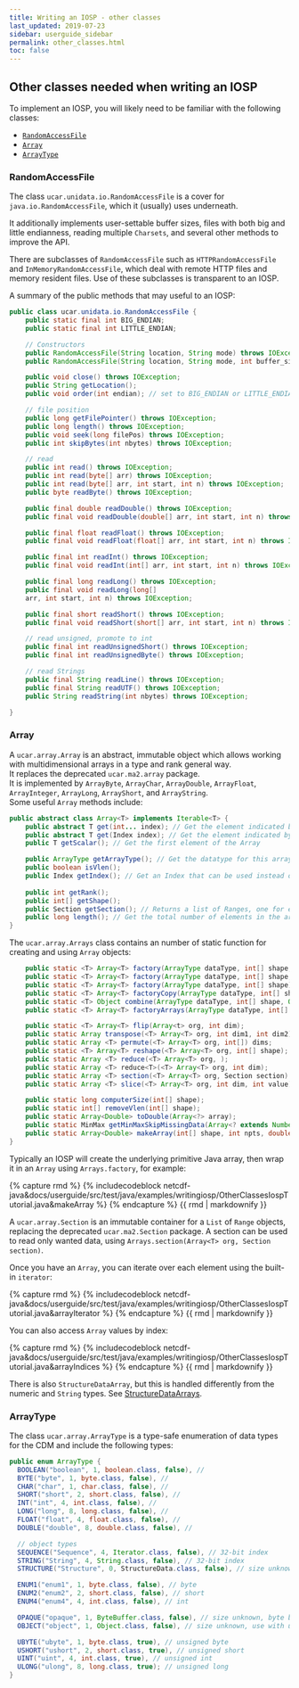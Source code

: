 ```yaml
---
title: Writing an IOSP - other classes
last_updated: 2019-07-23
sidebar: userguide_sidebar
permalink: other_classes.html
toc: false
---
```


## Other classes needed when writing an IOSP
To implement an IOSP, you will likely need to be familiar with the following classes:
* [`RandomAccessFile`](#randomaccessfile)
* [`Array`](#array)
* [`ArrayType`](#arraytype)

### RandomAccessFile

The class `ucar.unidata.io.RandomAccessFile` is a cover for `java.io.RandomAccessFile`, which it (usually) uses underneath. 

It additionally implements user-settable buffer sizes, files with both big and little endianness, reading multiple `Charsets`, and several other methods to improve the API.

There are subclasses of `RandomAccessFile` such as `HTTPRandomAccessFile` and `InMemoryRandomAccessFile`, which deal with remote HTTP files 
and memory resident files. Use of these subclasses is transparent to an IOSP.

A summary of the public methods that may useful to an IOSP:

~~~java
public class ucar.unidata.io.RandomAccessFile {
    public static final int BIG_ENDIAN;
    public static final int LITTLE_ENDIAN;

    // Constructors
    public RandomAccessFile(String location, String mode) throws IOException;
    public RandomAccessFile(String location, String mode, int buffer_size) throws IOException;

    public void close() throws IOException;
    public String getLocation();
    public void order(int endian); // set to BIG_ENDIAN or LITTLE_ENDIAN

    // file position
    public long getFilePointer() throws IOException;
    public long length() throws IOException;
    public void seek(long filePos) throws IOException;
    public int skipBytes(int nbytes) throws IOException;

    // read
    public int read() throws IOException;
    public int read(byte[] arr) throws IOException;
    public int read(byte[] arr, int start, int n) throws IOException;
    public byte readByte() throws IOException;

    public final double readDouble() throws IOException;
    public final void readDouble(double[] arr, int start, int n) throws IOException;

    public final float readFloat() throws IOException;
    public final void readFloat(float[] arr, int start, int n) throws IOException;

    public final int readInt() throws IOException;
    public final void readInt(int[] arr, int start, int n) throws IOException;

    public final long readLong() throws IOException;
    public final void readLong(long[]
    arr, int start, int n) throws IOException;

    public final short readShort() throws IOException;
    public final void readShort(short[] arr, int start, int n) throws IOException;

    // read unsigned, promote to int
    public final int readUnsignedShort() throws IOException;
    public final int readUnsignedByte() throws IOException;

    // read Strings
    public final String readLine() throws IOException;
    public final String readUTF() throws IOException;
    public String readString(int nbytes) throws IOException;

}
~~~

### Array
A `ucar.array.Array` is an abstract, immutable object which allows working with multidimensional arrays in a type and rank general way.  
It replaces the deprecated `ucar.ma2.array` package.    
It is implemented by `ArrayByte`, `ArrayChar`, `ArrayDouble`, `ArrayFloat`, `ArrayInteger`, `ArrayLong`, `ArrayShort`, and `ArrayString`.  
Some useful `Array` methods include:

~~~java
public abstract class Array<T> implements Iterable<T> {
    public abstract T get(int... index); // Get the element indicated by the list of multidimensional indices.
    public abstract T get(Index index); // Get the element indicated by Index    
    public T getScalar(); // Get the first element of the Array

    public ArrayType getArrayType(); // Get the datatype for this array
    public boolean isVlen();
    public Index getIndex(); // Get an Index that can be used instead of an int[]
    
    public int getRank();
    public int[] getShape();
    public Section getSection(); // Returns a list of Ranges, one for each dimenstion
    public long length(); // Get the total number of elements in the array. Excludes vlen dimensions.
}
~~~

The `ucar.array.Arrays` class contains an number of static function for creating and using `Array` objects:

~~~java
    public static <T> Array<T> factory(ArrayType dataType, int[] shape, Storage<T> storage);
    public static <T> Array<T> factory(ArrayType dataType, int[] shape, Object dataArray);
    public static <T> Array<T> factory(ArrayType dataType, int[] shape);
    public static <T> Array<T> factoryCopy(ArrayType dataType, int[] shape, List<Array<t>> dataArrays);
    public static <T> Object combine(ArrayType dataType, int[] shape, Object dataArray);
    public static <T> Array<T> factoryArrays(ArrayType dataType, int[] shape, List<Array<?>> dataArrays);

    public static <T> Array<T> flip(Array<t> org, int dim);
    public static Array transpose(<T> Array<T> org, int dim1, int dim2);
    public static Array <T> permute(<T> Array<T> org, int[]) dims;
    public static <T> Array<T> reshape(<T> Array<T> org, int[] shape);
    public static Array <T> reduce(<T> Array<T> org, );
    public static Array <T> reduce<T>(<T> Array<T> org, int dim);
    public static Array <T> section(<T> Array<T> org, Section section) throws InvalidRangeException;
    public static Array <T> slice(<T> Array<T> org, int dim, int value);

    public static long computerSize(int[] shape);
    public static int[] removeVlen(int[] shape);
    public static Array<Double> toDouble(Array<?> array);
    public static MinMax getMinMaxSkipMissingData(Array<? extends Number> a, @Nullable IsMissingEvaluator eval);
    public static Array<Double> makeArray(int[] shape, int npts, double start, double incr);
}
~~~
Typically an IOSP will create the underlying primitive Java array, then wrap it in an `Array` using `Arrays.factory`, for example:

{% capture rmd %}
{% includecodeblock netcdf-java&docs/userguide/src/test/java/examples/writingiosp/OtherClassesIospTutorial.java&makeArray %}
{% endcapture %}
{{ rmd | markdownify }}

A `ucar.array.Section` is an immutable container for a `List` of `Range` objects, replacing the deprecated `ucar.ma2.Section` package. 
A section can be used to read only wanted data, using `Arrays.section(Array<T> org, Section section)`.


Once you have an `Array`, you can iterate over each element using the built-in `iterator`:

{% capture rmd %}
{% includecodeblock netcdf-java&docs/userguide/src/test/java/examples/writingiosp/OtherClassesIospTutorial.java&arrayIterator %}
{% endcapture %}
{{ rmd | markdownify }}

You can also access `Array` values by index:

{% capture rmd %}
{% includecodeblock netcdf-java&docs/userguide/src/test/java/examples/writingiosp/OtherClassesIospTutorial.java&arrayIndices %}
{% endcapture %}
{{ rmd | markdownify }}

There is also `StructureDataArray`, but this is handled differently from the numeric and `String` types. 
See [StructureDataArrays](structureDataArrays_ref.html).

### ArrayType

The class `ucar.array.ArrayType` is a type-safe enumeration of data types for the CDM and include the following types:

~~~java
public enum ArrayType {
  BOOLEAN("boolean", 1, boolean.class, false), //
  BYTE("byte", 1, byte.class, false), //
  CHAR("char", 1, char.class, false), //
  SHORT("short", 2, short.class, false), //
  INT("int", 4, int.class, false), //
  LONG("long", 8, long.class, false), //
  FLOAT("float", 4, float.class, false), //
  DOUBLE("double", 8, double.class, false), //

  // object types
  SEQUENCE("Sequence", 4, Iterator.class, false), // 32-bit index
  STRING("String", 4, String.class, false), // 32-bit index
  STRUCTURE("Structure", 0, StructureData.class, false), // size unknown

  ENUM1("enum1", 1, byte.class, false), // byte
  ENUM2("enum2", 2, short.class, false), // short
  ENUM4("enum4", 4, int.class, false), // int

  OPAQUE("opaque", 1, ByteBuffer.class, false), // size unknown, byte blobs;
  OBJECT("object", 1, Object.class, false), // size unknown, use with ucar.ma2.Array

  UBYTE("ubyte", 1, byte.class, true), // unsigned byte
  USHORT("ushort", 2, short.class, true), // unsigned short
  UINT("uint", 4, int.class, true), // unsigned int
  ULONG("ulong", 8, long.class, true); // unsigned long
}
~~~